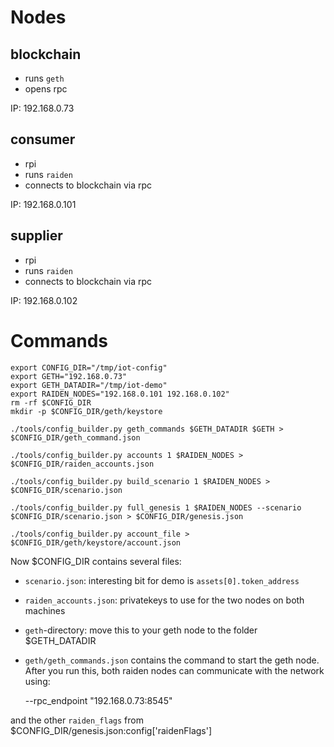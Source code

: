 # Nodes

## blockchain

- runs `geth`
- opens rpc

IP: 192.168.0.73

## consumer
- rpi
- runs `raiden`
- connects to blockchain via rpc

IP: 192.168.0.101

## supplier
- rpi
- runs `raiden`
- connects to blockchain via rpc

IP: 192.168.0.102

# Commands

    export CONFIG_DIR="/tmp/iot-config"
    export GETH="192.168.0.73"
    export GETH_DATADIR="/tmp/iot-demo"
    export RAIDEN_NODES="192.168.0.101 192.168.0.102"
    rm -rf $CONFIG_DIR
    mkdir -p $CONFIG_DIR/geth/keystore

    ./tools/config_builder.py geth_commands $GETH_DATADIR $GETH > $CONFIG_DIR/geth_command.json

    ./tools/config_builder.py accounts 1 $RAIDEN_NODES > $CONFIG_DIR/raiden_accounts.json

    ./tools/config_builder.py build_scenario 1 $RAIDEN_NODES > $CONFIG_DIR/scenario.json

    ./tools/config_builder.py full_genesis 1 $RAIDEN_NODES --scenario $CONFIG_DIR/scenario.json > $CONFIG_DIR/genesis.json

    ./tools/config_builder.py account_file > $CONFIG_DIR/geth/keystore/account.json

Now $CONFIG_DIR contains several files:

- `scenario.json`: interesting bit for demo is `assets[0].token_address`
- `raiden_accounts.json`: privatekeys to use for the two nodes on both machines

- `geth`-directory: move this to your geth node to the folder $GETH_DATADIR
- `geth/geth_commands.json` contains the command to start the geth node. After you run this, both raiden nodes can
  communicate with the network using:

    --rpc_endpoint "192.168.0.73:8545"

and the other `raiden_flags` from $CONFIG_DIR/genesis.json:config['raidenFlags']
